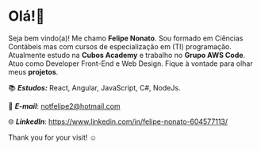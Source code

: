 # Olá!👋

Seja bem vindo(a)! Me chamo **Felipe Nonato**. Sou formado em Ciências Contábeis mas com cursos de especialização em (TI) programação. Atualmente estudo na **Cubos Academy** e trabalho no **Grupo AWS Code**. Atuo como Developer Front-End e Web Design. Fique à vontade para  olhar meus **projetos**. 

:books: ***Estudos:*** React, Angular, JavaScript, C#, NodeJs. 

:love_letter: ***E-mail***: notfelipe2@hotmail.com

:globe_with_meridians: ***LinkedIn***: https://www.linkedin.com/in/felipe-nonato-604577113/ 

Thank you for your visit! :relaxed:
